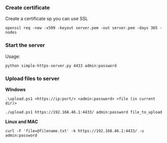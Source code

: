 ### Create certificate

Create a certificate sp you can use SSL

	openssl req -new -x509 -keyout server.pem -out server.pem -days 365 -nodes


### Start the server

Usage:

	python simple-https-server.py 4433 admin:password
	
	
	
### Upload files to server

**WIndows**

`.\upload.ps1 <https://ip:port/> <admin:password> <file (in current dir)> `
	
`./upload.ps1 https://192.168.46.1:4433/ admin:password file_to_upload`

**Linux and MAC**

`curl -F 'file=@filename.txt' -k https://192.168.46.1:4433/ -u admin:password`